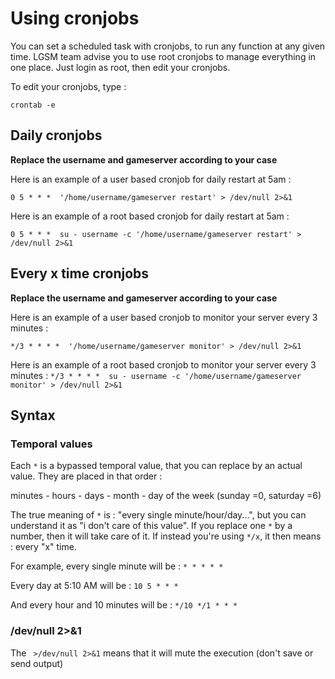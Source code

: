 # Using cronjobs
You can set a scheduled task with cronjobs, to run any function at any given time.
LGSM team advise you to use root cronjobs to manage everything in one place. Just login as root, then edit your cronjobs. 

To edit your cronjobs, type : 

`crontab -e`


## Daily cronjobs

**Replace the username and gameserver according to your case**

Here is an example of a user based cronjob for daily restart at 5am : 

`0 5 * * *  '/home/username/gameserver restart' > /dev/null 2>&1`

Here is an example of a root based cronjob for daily restart at 5am : 

`0 5 * * *  su - username -c '/home/username/gameserver restart' > /dev/null 2>&1`



## Every x time cronjobs

**Replace the username and gameserver according to your case**

Here is an example of a user based cronjob to monitor your server every 3 minutes : 

`*/3 * * * *  '/home/username/gameserver monitor' > /dev/null 2>&1`

Here is an example of a root based cronjob to monitor your server every 3 minutes : 
`*/3 * * * *  su - username -c '/home/username/gameserver monitor' > /dev/null 2>&1`



## Syntax

### Temporal values 
Each `*` is a bypassed temporal value, that you can replace by an actual value. They are placed in that order : 

minutes - hours - days - month - day of the week (sunday =0, saturday =6)

The true meaning of `*` is : "every single minute/hour/day...", but you can understand it as "i don't care of this value". If you replace one `*` by a number, then it will take care of it. If instead you're using `*/x`, it then means : every "x" time.

For example, every single minute will be : `* * * * *`

Every day at 5:10 AM will be : `10 5 * * *`

And every hour and 10 minutes will be : `*/10 */1 * * *`

### /dev/null 2>&1
The ` >/dev/null 2>&1` means that it will mute the execution (don't save or send output)